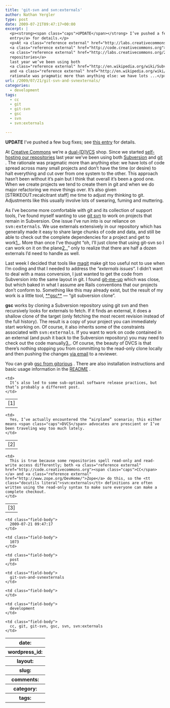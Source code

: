 ```yaml
---
title: 'git-svn and svn:externals'
author: Nathan Yergler
type: post
date: 2009-07-21T09:47:17+00:00
excerpt: |
  <p><strong><span class="caps">UPDATE</span></strong> I’ve pushed a few bug fixes; see <a class="reference external" href="http://yergler.net/blog/2009/07/25/gsc-bug-fixes/">this
  entry</a> for details.</p>
  <p>At <a class="reference external" href="http://labs.creativecommons.org">Creative Commons</a> we’re a
  <a class="reference external" href="http://code.creativecommons.org">dual-[D]<span class="caps">VCS</span></a> shop. Since we started
  <a class="reference external" href="http://labs.creativecommons.org/2008/04/01/version-control-changes/">self-hosting our
  repositories</a>
  last year we’ve been using both
  <a class="reference external" href="http://en.wikipedia.org/wiki/Subversion_%28software%29">Subversion</a>
  and <a class="reference external" href="http://en.wikipedia.org/wiki/Git_%28software%29">git</a>. The
  rationale was pragmatic more than anything else: we have lots ...</p>
url: /2009/07/21/git-svn-and-svnexternals/
categories:
  - development
tags:
  - cc
  - git
  - git-svn
  - gsc
  - svn
  - svn:externals

---
```

**<span class="caps">UPDATE</span>** I’ve pushed a few bug fixes; see [this entry][1]  for details.

At [Creative Commons][2]  we’re a [dual-[D]<span class="caps">VCS</span>][3]  shop. Since we started [self-hosting our repositories][4]  last year we’ve been using both [Subversion][5]  and [git][6] . The rationale was pragmatic more than anything else: we have lots of code spread across many small projects and don’t have the time (or desire) to halt everything and cut over from one system to the other. This approach hasn’t been without it’s pain but I think that overall it’s been a good one. When we create projects we tend to create them in git and when we do major refactoring we move things over. It’s also given [<span class="caps">STRIKEOUT</span>:recalcitrant staff] me time to adjust my thinking to git. Adjustments like this usually involve lots of swearing, fuming and muttering.

As I’ve become more comfortable with git and its collection of support tools, I’ve found myself wanting to use [git svn][7]  to work on projects that remain in Subversion. One issue I’ve run into is our reliance on <tt class="docutils literal">svn:externals</tt>. We use externals extensively in our repository which has generally made it easy to share large chunks of code and data, and still be able to check out the complete dependencies for a project and get to work[1]\_. More than once I’ve thought “oh, I’ll just clone that using git-svn so I can work on it on the plane[2]\_,” only to realize that there are half a dozen externals I’d need to handle as well.

Last week I decided that tools like [magit][8]  make git too useful not to use when I’m coding and that I needed to address the _“externals issues_“. I didn’t want to deal with a mass conversion, I just wanted to get the code from Subversion into the same layout in git. I found [git-me-up][9]  which was close, but which baked in what I assume are Rails conventions that our projects don’t conform to. Something like this may already exist, but the result of my work is a little tool, [\*\*gsc\*\*][10]  — “git subversion clone”.

**gsc** works by cloning a Subversion repository using git svn and then recursively looks for externals to fetch. If it finds an external, it does a shallow clone of the target (only fetching the most recent revision instead of the full history). The result is a copy of your project you can immediately start working on. Of course, it also inherits some of the constraints associated with <tt class="docutils literal">svn:externals</tt>. If you want to work on code contained in an external (and push it back to the Subversion repository) you may need to check out the code manually[3]_. Of course, the beauty of <span class="caps">DVCS</span> is that there’s nothing stopping you from committing to the read-only clone locally and then pushing the changes [via email][11]  to a reviewer.

You can grab [gsc from gitorious][10] . There are also installation instructions and basic usage information in the [<span class="caps">README</span>][12] .

<table class="docutils footnote" frame="void" id="id1" rules="none">
  <colgroup><col class="label" /><col /></colgroup> <tr>
    <td class="label">
      [1]
    </td>

    <td>
      It’s also led to some sub-optimal software release practices, but that’s probably a different post.
    </td>
  </tr>
</table>

<table class="docutils footnote" frame="void" id="id2" rules="none">
  <colgroup><col class="label" /><col /></colgroup> <tr>
    <td class="label">
      [2]
    </td>

    <td>
      Yes, I’ve actually encountered the “airplane” scenario; this either means <span class="caps">DVCS</span> advocates are prescient or I’ve been traveling way too much lately.
    </td>
  </tr>
</table>

<table class="docutils footnote" frame="void" id="id3" rules="none">
  <colgroup><col class="label" /><col /></colgroup> <tr>
    <td class="label">
      [3]
    </td>

    <td>
      This is true because some repositories spell read-only and read-write access differently; both <a class="reference external" href="http://code.creativecommons.org"><span class="caps">CC</span></a> and <a class="reference external" href="http://www.zope.org/DevHome/">Zope</a> do this, so the <tt class="docutils literal">svn:externals</tt> definitions are often written using the read-only syntax to make sure everyone can make a complete checkout.
    </td>
  </tr>
</table>

<table class="docutils field-list" frame="void" rules="none">
  <col class="field-name" /> <col class="field-body" /> <tr class="field">
    <th class="field-name">
      date:
    </th>

    <td class="field-body">
      2009-07-21 09:47:17
    </td>
  </tr>

  <tr class="field">
    <th class="field-name">
      wordpress_id:
    </th>

    <td class="field-body">
      1073
    </td>
  </tr>

  <tr class="field">
    <th class="field-name">
      layout:
    </th>

    <td class="field-body">
      post
    </td>
  </tr>

  <tr class="field">
    <th class="field-name">
      slug:
    </th>

    <td class="field-body">
      git-svn-and-svnexternals
    </td>
  </tr>

  <tr class="field">
    <th class="field-name">
      comments:
    </th>

    <td class="field-body">
    </td>
  </tr>

  <tr class="field">
    <th class="field-name">
      category:
    </th>

    <td class="field-body">
      development
    </td>
  </tr>

  <tr class="field">
    <th class="field-name">
      tags:
    </th>

    <td class="field-body">
      cc, git, git-svn, gsc, svn, svn:externals
    </td>
  </tr>
</table>

 [1]: http://yergler.net/blog/2009/07/25/gsc-bug-fixes/
 [2]: http://labs.creativecommons.org
 [3]: http://code.creativecommons.org
 [4]: http://labs.creativecommons.org/2008/04/01/version-control-changes/
 [5]: http://en.wikipedia.org/wiki/Subversion_%28software%29
 [6]: http://en.wikipedia.org/wiki/Git_%28software%29
 [7]: http://www.kernel.org/pub/software/scm/git/docs/git-svn.html
 [8]: http://zagadka.vm.bytemark.co.uk/magit/
 [9]: http://github.com/gma/git-me-up/tree/master
 [10]: http://gitorious.org/gsc
 [11]: http://www.kernel.org/pub/software/scm/git/docs/git-send-email.html
 [12]: http://gitorious.org/gsc/mainline/blobs/master/README